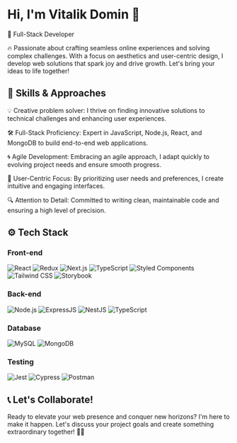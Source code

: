 # Hi, I'm Vitalik Domin 👋

🚀 Full-Stack Developer 

🔥 Passionate about crafting seamless online experiences and solving complex challenges. With a focus on aesthetics and user-centric design, I develop web solutions that spark joy and drive growth. Let's bring your ideas to life together! 

## 💼 Skills & Approaches

💡 Creative problem solver: I thrive on finding innovative solutions to technical challenges and enhancing user experiences.

🛠 Full-Stack Proficiency: Expert in JavaScript, Node.js, React, and MongoDB to build end-to-end web applications.

🌀 Agile Development: Embracing an agile approach, I adapt quickly to evolving project needs and ensure smooth progress.

🎯 User-Centric Focus: By prioritizing user needs and preferences, I create intuitive and engaging interfaces.

🔍 Attention to Detail: Committed to writing clean, maintainable code and ensuring a high level of precision.

## ⚙️ Tech Stack

### Front-end
![React](https://img.shields.io/badge/-React-61DAFB?style=for-the-badge&logo=React&logoColor=white)
![Redux](https://img.shields.io/badge/-Redux-764ABC?style=for-the-badge&logo=Redux&logoColor=white)
![Next.js](https://img.shields.io/badge/-Next.js-000000?style=for-the-badge&logo=Next.js&logoColor=white)
![TypeScript](https://img.shields.io/badge/-TypeScript-3178C6?style=for-the-badge&logo=TypeScript&logoColor=white)
![Styled Components](https://img.shields.io/badge/-Styled%20Components-DB7093?style=for-the-badge&logo=Styled-Components&logoColor=white)
![Tailwind CSS](https://img.shields.io/badge/-Tailwind%20CSS-38B2AC?style=for-the-badge&logo=Tailwind-CSS&logoColor=white)
![Storybook](https://img.shields.io/badge/-Storybook-FF4785?style=for-the-badge&logo=Storybook&logoColor=white)

### Back-end
![Node.js](https://img.shields.io/badge/-Node.js-339933?style=for-the-badge&logo=Node.js&logoColor=white)
![ExpressJS](https://img.shields.io/badge/-ExpressJS-FFA900?style=for-the-badge&logo=Express&logoColor=white)
![NestJS](https://img.shields.io/badge/-NestJS-E0234E?style=for-the-badge&logo=NestJS&logoColor=white)
![TypeScript](https://img.shields.io/badge/-TypeScript-3178C6?style=for-the-badge&logo=TypeScript&logoColor=white)

### Database
![MySQL](https://img.shields.io/badge/-MySQL-4479A1?style=for-the-badge&logo=MySQL&logoColor=white)
![MongoDB](https://img.shields.io/badge/-MongoDB-47A248?style=for-the-badge&logo=MongoDB&logoColor=white)

### Testing
![Jest](https://img.shields.io/badge/-Jest-C21325?style=for-the-badge&logo=Jest&logoColor=white)
![Cypress](https://img.shields.io/badge/-Cypress-17202C?style=for-the-badge&logo=Cypress&logoColor=white)
![Postman](https://img.shields.io/badge/-Postman-FF6C37?style=for-the-badge&logo=Postman&logoColor=white)

## 📞 Let's Collaborate!

Ready to elevate your web presence and conquer new horizons? I'm here to make it happen. Let's discuss your project goals and create something extraordinary together! 💪✨
